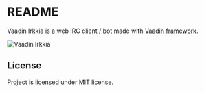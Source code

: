 # README #

Vaadin Irkkia is a web IRC client / bot made with [Vaadin framework](https://vaadin.com/home).

![Vaadin Irkkia](http://i.imgur.com/N5h65nC.png)

## License ##

Project is licensed under MIT license.
